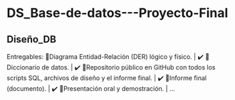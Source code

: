 # DS_Base-de-datos---Proyecto-Final
Diseño_DB
-------------------------------------
Entregables:
📍Diagrama Entidad-Relación (DER) lógico y físico. | ✔️
📍Diccionario de datos. | ✔️
📍Repositorio público en GitHub con todos los scripts SQL, archivos de diseño y el informe final. | ✔️
📍Informe final (documento). | ✔️
📍Presentación oral y demostración. | ...
